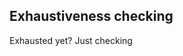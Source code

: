 ## Exhaustiveness checking

Exhausted yet? Just checking

<i class="fa fa-bed icon-big" aria-hidden="true"></i>
